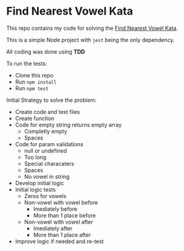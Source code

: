 # Find Nearest Vowel Kata

This repo contains my code for solving the [Find Nearest Vowel Kata](https://www.codewars.com/kata/6158805b7b10b80007ce2c72).

This is a simple Node project with `jest` being the only dependency.

All coding was done using **TDD**

To run the tests:
- Clone this repo
- Run `npm install`
- Run `npm test`

Initial Strategy to solve the problem:
- Create code and test files
- Create function
- Code for empty string returns empty array
  - Completly empty
  - Spaces
- Code for param validations
  - null or undefined
  - Too long
  - Special characaters
  - Spaces
  - No vowel in string
- Develop initial logic
- Initial logic tests
  - Zeros for vowels
  - Non-vowel with vowel before
    - Imediately before
    - More than 1 place before
  - Non-vowel with vowel after
    - Imediately after
    - More than 1 place after
- Improve logic if needed and re-test

